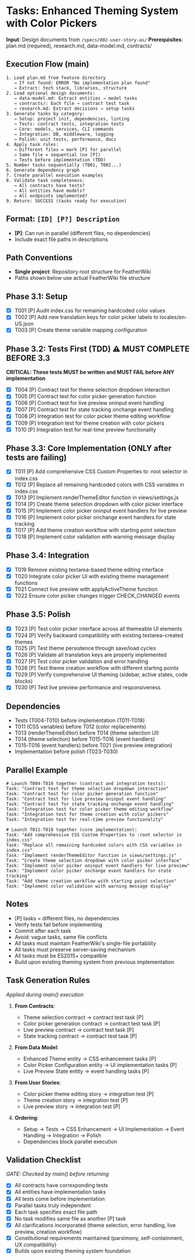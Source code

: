 # Tasks: Enhanced Theming System with Color Pickers

**Input**: Design documents from `/specs/002-user-story-as/`
**Prerequisites**: plan.md (required), research.md, data-model.md, contracts/

## Execution Flow (main)
```
1. Load plan.md from feature directory
   → If not found: ERROR "No implementation plan found"
   → Extract: tech stack, libraries, structure
2. Load optional design documents:
   → data-model.md: Extract entities → model tasks
   → contracts/: Each file → contract test task
   → research.md: Extract decisions → setup tasks
3. Generate tasks by category:
   → Setup: project init, dependencies, linting
   → Tests: contract tests, integration tests
   → Core: models, services, CLI commands
   → Integration: DB, middleware, logging
   → Polish: unit tests, performance, docs
4. Apply task rules:
   → Different files = mark [P] for parallel
   → Same file = sequential (no [P])
   → Tests before implementation (TDD)
5. Number tasks sequentially (T001, T002...)
6. Generate dependency graph
7. Create parallel execution examples
8. Validate task completeness:
   → All contracts have tests?
   → All entities have models?
   → All endpoints implemented?
9. Return: SUCCESS (tasks ready for execution)
```

## Format: `[ID] [P?] Description`
- **[P]**: Can run in parallel (different files, no dependencies)
- Include exact file paths in descriptions

## Path Conventions
- **Single project**: Repository root structure for FeatherWiki
- Paths shown below use actual FeatherWiki file structure

## Phase 3.1: Setup
- [x] T001 [P] Audit index.css for remaining hardcoded color values
- [x] T002 [P] Add new translation keys for color picker labels to locales/en-US.json
- [x] T003 [P] Create theme variable mapping configuration

## Phase 3.2: Tests First (TDD) ⚠️ MUST COMPLETE BEFORE 3.3
**CRITICAL: These tests MUST be written and MUST FAIL before ANY implementation**
- [x] T004 [P] Contract test for theme selection dropdown interaction
- [x] T005 [P] Contract test for color picker generation function
- [x] T006 [P] Contract test for live preview oninput event handling
- [x] T007 [P] Contract test for state tracking onchange event handling
- [x] T008 [P] Integration test for color picker theme editing workflow
- [x] T009 [P] Integration test for theme creation with color pickers
- [x] T010 [P] Integration test for real-time preview functionality

## Phase 3.3: Core Implementation (ONLY after tests are failing)
- [x] T011 [P] Add comprehensive CSS Custom Properties to :root selector in index.css
- [x] T012 [P] Replace all remaining hardcoded colors with CSS variables in index.css
- [x] T013 [P] Implement renderThemeEditor function in views/settings.js
- [x] T014 [P] Create theme selection dropdown with color picker interface
- [x] T015 [P] Implement color picker oninput event handlers for live preview
- [x] T016 [P] Implement color picker onchange event handlers for state tracking
- [x] T017 [P] Add theme creation workflow with starting point selection
- [x] T018 [P] Implement color validation with warning message display

## Phase 3.4: Integration
- [x] T019 Remove existing textarea-based theme editing interface
- [x] T020 Integrate color picker UI with existing theme management functions
- [x] T021 Connect live preview with applyActiveTheme function
- [x] T022 Ensure color picker changes trigger CHECK_CHANGED events

## Phase 3.5: Polish
- [x] T023 [P] Test color picker interface across all themeable UI elements
- [x] T024 [P] Verify backward compatibility with existing textarea-created themes
- [x] T025 [P] Test theme persistence through save/load cycles
- [x] T026 [P] Validate all translation keys are properly implemented
- [x] T027 [P] Test color picker validation and error handling
- [x] T028 [P] Test theme creation workflow with different starting points
- [x] T029 [P] Verify comprehensive UI theming (sidebar, active states, code blocks)
- [x] T030 [P] Test live preview performance and responsiveness

## Dependencies
- Tests (T004-T010) before implementation (T011-T018)
- T011 (CSS variables) before T012 (color replacements)
- T013 (renderThemeEditor) before T014 (theme selection UI)
- T014 (theme selection) before T015-T016 (event handlers)
- T015-T016 (event handlers) before T021 (live preview integration)
- Implementation before polish (T023-T030)

## Parallel Example
```
# Launch T004-T010 together (contract and integration tests):
Task: "Contract test for theme selection dropdown interaction"
Task: "Contract test for color picker generation function"
Task: "Contract test for live preview oninput event handling"
Task: "Contract test for state tracking onchange event handling"
Task: "Integration test for color picker theme editing workflow"
Task: "Integration test for theme creation with color pickers"
Task: "Integration test for real-time preview functionality"

# Launch T011-T018 together (core implementation):
Task: "Add comprehensive CSS Custom Properties to :root selector in index.css"
Task: "Replace all remaining hardcoded colors with CSS variables in index.css"
Task: "Implement renderThemeEditor function in views/settings.js"
Task: "Create theme selection dropdown with color picker interface"
Task: "Implement color picker oninput event handlers for live preview"
Task: "Implement color picker onchange event handlers for state tracking"
Task: "Add theme creation workflow with starting point selection"
Task: "Implement color validation with warning message display"
```

## Notes
- [P] tasks = different files, no dependencies
- Verify tests fail before implementing
- Commit after each task
- Avoid: vague tasks, same file conflicts
- All tasks must maintain FeatherWiki's single-file portability
- All tasks must preserve server-saving mechanism
- All tasks must be ES2015+ compatible
- Build upon existing theming system from previous implementation

## Task Generation Rules
*Applied during main() execution*

1. **From Contracts**:
   - Theme selection contract → contract test task [P]
   - Color picker generation contract → contract test task [P]
   - Live preview contract → contract test task [P]
   - State tracking contract → contract test task [P]
   
2. **From Data Model**:
   - Enhanced Theme entity → CSS enhancement tasks [P]
   - Color Picker Configuration entity → UI implementation tasks [P]
   - Live Preview State entity → event handling tasks [P]
   
3. **From User Stories**:
   - Color picker theme editing story → integration test [P]
   - Theme creation story → integration test [P]
   - Live preview story → integration test [P]

4. **Ordering**:
   - Setup → Tests → CSS Enhancement → UI Implementation → Event Handling → Integration → Polish
   - Dependencies block parallel execution

## Validation Checklist
*GATE: Checked by main() before returning*

- [x] All contracts have corresponding tests
- [x] All entities have implementation tasks
- [x] All tests come before implementation
- [x] Parallel tasks truly independent
- [x] Each task specifies exact file path
- [x] No task modifies same file as another [P] task
- [x] All clarifications incorporated (theme selection, error handling, live preview, creation workflow)
- [x] Constitutional requirements maintained (parsimony, self-containment, UX compatibility)
- [x] Builds upon existing theming system foundation
